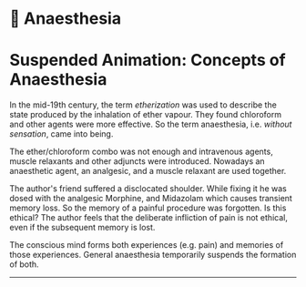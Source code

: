# 📃 Anaesthesia

# Suspended Animation: Concepts of Anaesthesia

In the mid-19th century, the term *etherization* was used to describe
the state produced by the inhalation of ether vapour. They found
chloroform and other agents were more effective. So the term
anaesthesia, i.e. *without sensation*, came into being.

The ether/chloroform combo was not enough and intravenous agents,
muscle relaxants and other adjuncts were introduced. Nowadays an
anaesthetic agent, an analgesic, and a muscle relaxant are used
together.

The author's friend suffered a disclocated shoulder. While fixing it
he was dosed with the analgesic Morphine, and Midazolam which causes
transient memory loss. So the memory of a painful procedure was
forgotten. Is this ethical? The author feels that the deliberate
infliction of pain is not ethical, even if the subsequent memory is
lost.

The conscious mind forms both experiences (e.g. pain) and memories of
those experiences. General anaesthesia temporarily suspends the
formation of both.

---

